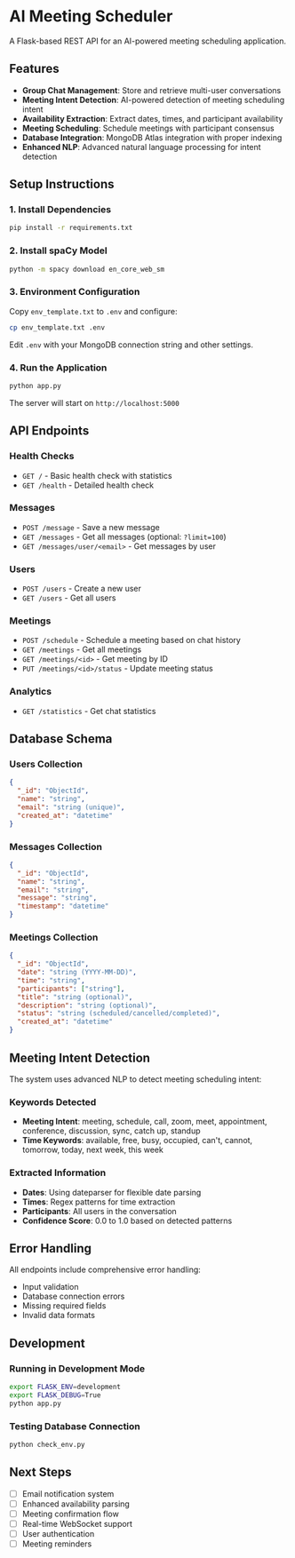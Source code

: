 # AI Meeting Scheduler 

A Flask-based REST API for an AI-powered meeting scheduling application.

## Features

- **Group Chat Management**: Store and retrieve multi-user conversations
- **Meeting Intent Detection**: AI-powered detection of meeting scheduling intent
- **Availability Extraction**: Extract dates, times, and participant availability
- **Meeting Scheduling**: Schedule meetings with participant consensus
- **Database Integration**: MongoDB Atlas integration with proper indexing
- **Enhanced NLP**: Advanced natural language processing for intent detection

## Setup Instructions

### 1. Install Dependencies

```bash
pip install -r requirements.txt
```

### 2. Install spaCy Model

```bash
python -m spacy download en_core_web_sm
```

### 3. Environment Configuration

Copy `env_template.txt` to `.env` and configure:

```bash
cp env_template.txt .env
```

Edit `.env` with your MongoDB connection string and other settings.

### 4. Run the Application

```bash
python app.py
```

The server will start on `http://localhost:5000`

## API Endpoints

### Health Checks
- `GET /` - Basic health check with statistics
- `GET /health` - Detailed health check

### Messages
- `POST /message` - Save a new message
- `GET /messages` - Get all messages (optional: `?limit=100`)
- `GET /messages/user/<email>` - Get messages by user

### Users
- `POST /users` - Create a new user
- `GET /users` - Get all users

### Meetings
- `POST /schedule` - Schedule a meeting based on chat history
- `GET /meetings` - Get all meetings
- `GET /meetings/<id>` - Get meeting by ID
- `PUT /meetings/<id>/status` - Update meeting status

### Analytics
- `GET /statistics` - Get chat statistics

## Database Schema

### Users Collection
```json
{
  "_id": "ObjectId",
  "name": "string",
  "email": "string (unique)",
  "created_at": "datetime"
}
```

### Messages Collection
```json
{
  "_id": "ObjectId",
  "name": "string",
  "email": "string",
  "message": "string",
  "timestamp": "datetime"
}
```

### Meetings Collection
```json
{
  "_id": "ObjectId",
  "date": "string (YYYY-MM-DD)",
  "time": "string",
  "participants": ["string"],
  "title": "string (optional)",
  "description": "string (optional)",
  "status": "string (scheduled/cancelled/completed)",
  "created_at": "datetime"
}
```

## Meeting Intent Detection

The system uses advanced NLP to detect meeting scheduling intent:

### Keywords Detected
- **Meeting Intent**: meeting, schedule, call, zoom, meet, appointment, conference, discussion, sync, catch up, standup
- **Time Keywords**: available, free, busy, occupied, can't, cannot, tomorrow, today, next week, this week

### Extracted Information
- **Dates**: Using dateparser for flexible date parsing
- **Times**: Regex patterns for time extraction
- **Participants**: All users in the conversation
- **Confidence Score**: 0.0 to 1.0 based on detected patterns

## Error Handling

All endpoints include comprehensive error handling:
- Input validation
- Database connection errors
- Missing required fields
- Invalid data formats

## Development

### Running in Development Mode
```bash
export FLASK_ENV=development
export FLASK_DEBUG=True
python app.py
```

### Testing Database Connection
```bash
python check_env.py
```

## Next Steps

- [ ] Email notification system
- [ ] Enhanced availability parsing
- [ ] Meeting confirmation flow
- [ ] Real-time WebSocket support
- [ ] User authentication
- [ ] Meeting reminders 
